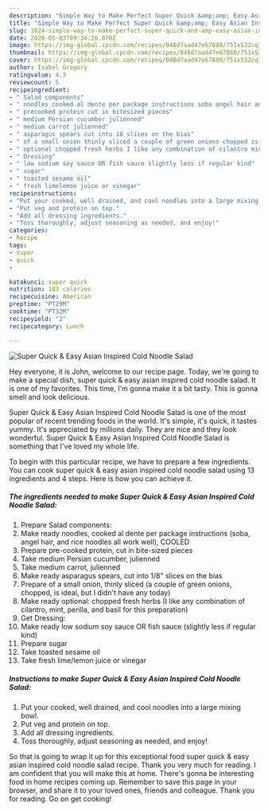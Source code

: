 ```yaml
---
description: "Simple Way to Make Perfect Super Quick &amp;amp; Easy Asian Inspired Cold Noodle Salad"
title: "Simple Way to Make Perfect Super Quick &amp;amp; Easy Asian Inspired Cold Noodle Salad"
slug: 1024-simple-way-to-make-perfect-super-quick-and-amp-easy-asian-inspired-cold-noodle-salad
date: 2020-05-03T09:34:26.070Z
image: https://img-global.cpcdn.com/recipes/048d7aad47e67880/751x532cq70/super-quick-easy-asian-inspired-cold-noodle-salad-recipe-main-photo.jpg
thumbnail: https://img-global.cpcdn.com/recipes/048d7aad47e67880/751x532cq70/super-quick-easy-asian-inspired-cold-noodle-salad-recipe-main-photo.jpg
cover: https://img-global.cpcdn.com/recipes/048d7aad47e67880/751x532cq70/super-quick-easy-asian-inspired-cold-noodle-salad-recipe-main-photo.jpg
author: Isabel Gregory
ratingvalue: 4.3
reviewcount: 5
recipeingredient:
- " Salad components"
- " noodles cooked al dente per package instructions soba angel hair and rice noodles all work well COOLED"
- " precooked protein cut in bitesized pieces"
- " medium Persian cucumber julienned"
- " medium carrot julienned"
- " asparagus spears cut into 18 slices on the bias"
- " of a small onion thinly sliced a couple of green onions chopped is ideal but I didnt have any today"
- " optional chopped fresh herbs I like any combination of cilantro mint perilla and basil for this preparation"
- " Dressing"
- " low sodium soy sauce OR fish sauce slightly less if regular kind"
- " sugar"
- " toasted sesame oil"
- " fresh limelemon juice or vinegar"
recipeinstructions:
- "Put your cooked, well drained, and cool noodles into a large mixing bowl."
- "Put veg and protein on top."
- "Add all dressing ingredients."
- "Toss thoroughly, adjust seasoning as needed, and enjoy!"
categories:
- Recipe
tags:
- super
- quick
- 

katakunci: super quick  
nutrition: 183 calories
recipecuisine: American
preptime: "PT29M"
cooktime: "PT32M"
recipeyield: "2"
recipecategory: Lunch

---
```



![Super Quick &amp; Easy Asian Inspired Cold Noodle Salad](https://img-global.cpcdn.com/recipes/048d7aad47e67880/751x532cq70/super-quick-easy-asian-inspired-cold-noodle-salad-recipe-main-photo.jpg)

Hey everyone, it is John, welcome to our recipe page. Today, we're going to make a special dish, super quick &amp; easy asian inspired cold noodle salad. It is one of my favorites. This time, I'm gonna make it a bit tasty. This is gonna smell and look delicious.

Super Quick &amp; Easy Asian Inspired Cold Noodle Salad is one of the most popular of recent trending foods in the world. It's simple, it's quick, it tastes yummy. It's appreciated by millions daily. They are nice and they look wonderful. Super Quick &amp; Easy Asian Inspired Cold Noodle Salad is something that I've loved my whole life.




To begin with this particular recipe, we have to prepare a few ingredients. You can cook super quick &amp; easy asian inspired cold noodle salad using 13 ingredients and 4 steps. Here is how you can achieve it.

<!--inarticleads1-->

##### The ingredients needed to make Super Quick &amp; Easy Asian Inspired Cold Noodle Salad:

1. Prepare  Salad components:
1. Make ready  noodles, cooked al dente per package instructions (soba, angel hair, and rice noodles all work well), COOLED
1. Prepare  pre-cooked protein, cut in bite-sized pieces
1. Take  medium Persian cucumber, julienned
1. Take  medium carrot, julienned
1. Make ready  asparagus spears, cut into 1/8&#34; slices on the bias
1. Prepare  of a small onion, thinly sliced (a couple of green onions, chopped, is ideal, but I didn&#39;t have any today)
1. Make ready  optional: chopped fresh herbs (I like any combination of cilantro, mint, perilla, and basil for this preparation)
1. Get  Dressing:
1. Make ready  low sodium soy sauce OR fish sauce (slightly less if regular kind)
1. Prepare  sugar
1. Take  toasted sesame oil
1. Take  fresh lime/lemon juice or vinegar




<!--inarticleads2-->

##### Instructions to make Super Quick &amp; Easy Asian Inspired Cold Noodle Salad:

1. Put your cooked, well drained, and cool noodles into a large mixing bowl.
1. Put veg and protein on top.
1. Add all dressing ingredients.
1. Toss thoroughly, adjust seasoning as needed, and enjoy!




So that is going to wrap it up for this exceptional food super quick &amp; easy asian inspired cold noodle salad recipe. Thank you very much for reading. I am confident that you will make this at home. There's gonna be interesting food in home recipes coming up. Remember to save this page in your browser, and share it to your loved ones, friends and colleague. Thank you for reading. Go on get cooking!
